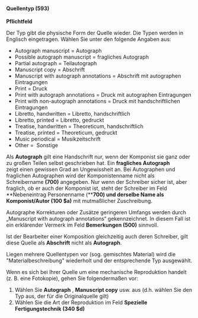 #### Quellentyp (593)
**Pflichtfeld**

Der Typ gibt die physische Form der Quelle wieder. Die Typen werden in Englisch eingetragen. Wählen Sie unter den folgende Angaben aus:

- Autograph manuscript = Autograph
- Possible autograph manuscript = fragliches Autograph
- Partial autograph = Teilautograph
- Manuscript copy = Abschrift
- Manuscript with autograph annotations = Abschrift mit autographen Eintragungen
- Print = Druck
- Print with autograph annotations = Druck mit autographen Eintragungen  
- Print with non-autograph annotations = Druck mit handschriftlichen Eintragungen  
- Libretto, handwritten = Libretto, handschriftlich  
- Libretto, printed = Libretto, gedruckt  
- Treatise, handwritten = Theoreticum, handschriftlich
- Treatise, printed = Theoreticum, gedruckt  
- Music periodical = Musikzeitschrift  
- Other =&nbsp; Sonstige  

Als **Autograph** gilt eine Handschrift nur, wenn der Komponist sie ganz oder zu großen Teilen selbst geschrieben hat. Ein **fragliches Autograph** zeigt&nbsp;einen gewissen Grad an Ungewissheit an. Bei Autographen und fraglichen Autographen wird der Komponistenname nicht als Schreibername **(700)** angegeben. Nur wenn der Schreiber sicher ist, aber fraglich, ob er auch der Komponist ist, steht der Schreiber im Feld **Nebeneintrag Personenname (****700) **und derselbe Name als** Komponist/Autor (100 $a)** mit mutmaßlicher Zuschreibung.

Autographe Korrekturen oder Zusätze geringeren Umfangs werden durch „Manuscript with autograph annotations“ gekennzeichnet. In diesem Fall ist ein erklärender Vermerk im Feld **Bemerkungen (500)** sinnvoll.

Ist der Bearbeiter einer Komposition gleichzeitig auch deren Schreiber, gilt diese Quelle als **Abschrift** nicht als **Autograph**.

Liegen mehrere Quellentypen vor (sog. gemischtes Material) wird die "Materialbeschreibung" wiederholt und der entsprechende Typ ausgewählt.

Wenn es sich bei Ihrer Quelle um eine mechanische Reproduktion handelt (z. B. eine Fotokopie), gehen Sie folgendermaßen vor:

1. Wählen Sie **Autograph** , **Manuscript copy** usw. aus (d.h. wählen Sie den Typ aus, der für die Originalquelle gilt)
2. Wählen Sie die Art der Reproduktion im Feld **Spezielle Fertigungstechnik (340 $d)**